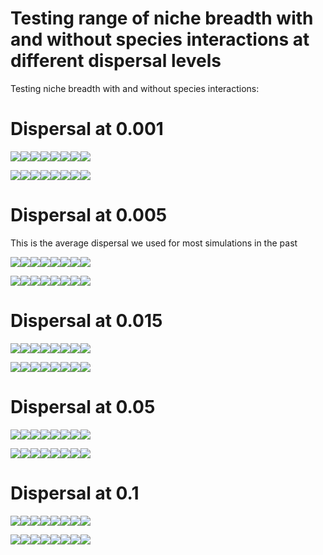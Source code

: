Testing range of niche breadth with and without species interactions at different dispersal levels
================

Testing niche breadth with and without species interactions:

Dispersal at 0.001
==================

![](20190408-Fig2_dispersal_files/figure-markdown_github/unnamed-chunk-2-1.png)![](20190408-Fig2_dispersal_files/figure-markdown_github/unnamed-chunk-2-2.png)![](20190408-Fig2_dispersal_files/figure-markdown_github/unnamed-chunk-2-3.png)![](20190408-Fig2_dispersal_files/figure-markdown_github/unnamed-chunk-2-4.png)![](20190408-Fig2_dispersal_files/figure-markdown_github/unnamed-chunk-2-5.png)![](20190408-Fig2_dispersal_files/figure-markdown_github/unnamed-chunk-2-6.png)![](20190408-Fig2_dispersal_files/figure-markdown_github/unnamed-chunk-2-7.png)![](20190408-Fig2_dispersal_files/figure-markdown_github/unnamed-chunk-2-8.png)

![](20190408-Fig2_dispersal_files/figure-markdown_github/unnamed-chunk-3-1.png)![](20190408-Fig2_dispersal_files/figure-markdown_github/unnamed-chunk-3-2.png)![](20190408-Fig2_dispersal_files/figure-markdown_github/unnamed-chunk-3-3.png)![](20190408-Fig2_dispersal_files/figure-markdown_github/unnamed-chunk-3-4.png)![](20190408-Fig2_dispersal_files/figure-markdown_github/unnamed-chunk-3-5.png)![](20190408-Fig2_dispersal_files/figure-markdown_github/unnamed-chunk-3-6.png)![](20190408-Fig2_dispersal_files/figure-markdown_github/unnamed-chunk-3-7.png)![](20190408-Fig2_dispersal_files/figure-markdown_github/unnamed-chunk-3-8.png)

Dispersal at 0.005
==================

This is the average dispersal we used for most simulations in the past

![](20190408-Fig2_dispersal_files/figure-markdown_github/unnamed-chunk-4-1.png)![](20190408-Fig2_dispersal_files/figure-markdown_github/unnamed-chunk-4-2.png)![](20190408-Fig2_dispersal_files/figure-markdown_github/unnamed-chunk-4-3.png)![](20190408-Fig2_dispersal_files/figure-markdown_github/unnamed-chunk-4-4.png)![](20190408-Fig2_dispersal_files/figure-markdown_github/unnamed-chunk-4-5.png)![](20190408-Fig2_dispersal_files/figure-markdown_github/unnamed-chunk-4-6.png)![](20190408-Fig2_dispersal_files/figure-markdown_github/unnamed-chunk-4-7.png)![](20190408-Fig2_dispersal_files/figure-markdown_github/unnamed-chunk-4-8.png)

![](20190408-Fig2_dispersal_files/figure-markdown_github/unnamed-chunk-5-1.png)![](20190408-Fig2_dispersal_files/figure-markdown_github/unnamed-chunk-5-2.png)![](20190408-Fig2_dispersal_files/figure-markdown_github/unnamed-chunk-5-3.png)![](20190408-Fig2_dispersal_files/figure-markdown_github/unnamed-chunk-5-4.png)![](20190408-Fig2_dispersal_files/figure-markdown_github/unnamed-chunk-5-5.png)![](20190408-Fig2_dispersal_files/figure-markdown_github/unnamed-chunk-5-6.png)![](20190408-Fig2_dispersal_files/figure-markdown_github/unnamed-chunk-5-7.png)![](20190408-Fig2_dispersal_files/figure-markdown_github/unnamed-chunk-5-8.png)

Dispersal at 0.015
==================

![](20190408-Fig2_dispersal_files/figure-markdown_github/unnamed-chunk-6-1.png)![](20190408-Fig2_dispersal_files/figure-markdown_github/unnamed-chunk-6-2.png)![](20190408-Fig2_dispersal_files/figure-markdown_github/unnamed-chunk-6-3.png)![](20190408-Fig2_dispersal_files/figure-markdown_github/unnamed-chunk-6-4.png)![](20190408-Fig2_dispersal_files/figure-markdown_github/unnamed-chunk-6-5.png)![](20190408-Fig2_dispersal_files/figure-markdown_github/unnamed-chunk-6-6.png)![](20190408-Fig2_dispersal_files/figure-markdown_github/unnamed-chunk-6-7.png)![](20190408-Fig2_dispersal_files/figure-markdown_github/unnamed-chunk-6-8.png)

![](20190408-Fig2_dispersal_files/figure-markdown_github/unnamed-chunk-7-1.png)![](20190408-Fig2_dispersal_files/figure-markdown_github/unnamed-chunk-7-2.png)![](20190408-Fig2_dispersal_files/figure-markdown_github/unnamed-chunk-7-3.png)![](20190408-Fig2_dispersal_files/figure-markdown_github/unnamed-chunk-7-4.png)![](20190408-Fig2_dispersal_files/figure-markdown_github/unnamed-chunk-7-5.png)![](20190408-Fig2_dispersal_files/figure-markdown_github/unnamed-chunk-7-6.png)![](20190408-Fig2_dispersal_files/figure-markdown_github/unnamed-chunk-7-7.png)![](20190408-Fig2_dispersal_files/figure-markdown_github/unnamed-chunk-7-8.png)

Dispersal at 0.05
=================

![](20190408-Fig2_dispersal_files/figure-markdown_github/unnamed-chunk-8-1.png)![](20190408-Fig2_dispersal_files/figure-markdown_github/unnamed-chunk-8-2.png)![](20190408-Fig2_dispersal_files/figure-markdown_github/unnamed-chunk-8-3.png)![](20190408-Fig2_dispersal_files/figure-markdown_github/unnamed-chunk-8-4.png)![](20190408-Fig2_dispersal_files/figure-markdown_github/unnamed-chunk-8-5.png)![](20190408-Fig2_dispersal_files/figure-markdown_github/unnamed-chunk-8-6.png)![](20190408-Fig2_dispersal_files/figure-markdown_github/unnamed-chunk-8-7.png)![](20190408-Fig2_dispersal_files/figure-markdown_github/unnamed-chunk-8-8.png)

![](20190408-Fig2_dispersal_files/figure-markdown_github/unnamed-chunk-9-1.png)![](20190408-Fig2_dispersal_files/figure-markdown_github/unnamed-chunk-9-2.png)![](20190408-Fig2_dispersal_files/figure-markdown_github/unnamed-chunk-9-3.png)![](20190408-Fig2_dispersal_files/figure-markdown_github/unnamed-chunk-9-4.png)![](20190408-Fig2_dispersal_files/figure-markdown_github/unnamed-chunk-9-5.png)![](20190408-Fig2_dispersal_files/figure-markdown_github/unnamed-chunk-9-6.png)![](20190408-Fig2_dispersal_files/figure-markdown_github/unnamed-chunk-9-7.png)![](20190408-Fig2_dispersal_files/figure-markdown_github/unnamed-chunk-9-8.png)

Dispersal at 0.1
================

![](20190408-Fig2_dispersal_files/figure-markdown_github/unnamed-chunk-10-1.png)![](20190408-Fig2_dispersal_files/figure-markdown_github/unnamed-chunk-10-2.png)![](20190408-Fig2_dispersal_files/figure-markdown_github/unnamed-chunk-10-3.png)![](20190408-Fig2_dispersal_files/figure-markdown_github/unnamed-chunk-10-4.png)![](20190408-Fig2_dispersal_files/figure-markdown_github/unnamed-chunk-10-5.png)![](20190408-Fig2_dispersal_files/figure-markdown_github/unnamed-chunk-10-6.png)![](20190408-Fig2_dispersal_files/figure-markdown_github/unnamed-chunk-10-7.png)![](20190408-Fig2_dispersal_files/figure-markdown_github/unnamed-chunk-10-8.png)

![](20190408-Fig2_dispersal_files/figure-markdown_github/unnamed-chunk-11-1.png)![](20190408-Fig2_dispersal_files/figure-markdown_github/unnamed-chunk-11-2.png)![](20190408-Fig2_dispersal_files/figure-markdown_github/unnamed-chunk-11-3.png)![](20190408-Fig2_dispersal_files/figure-markdown_github/unnamed-chunk-11-4.png)![](20190408-Fig2_dispersal_files/figure-markdown_github/unnamed-chunk-11-5.png)![](20190408-Fig2_dispersal_files/figure-markdown_github/unnamed-chunk-11-6.png)![](20190408-Fig2_dispersal_files/figure-markdown_github/unnamed-chunk-11-7.png)![](20190408-Fig2_dispersal_files/figure-markdown_github/unnamed-chunk-11-8.png)
